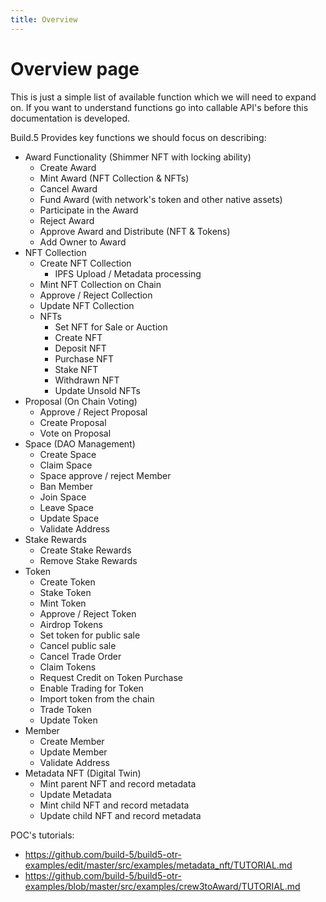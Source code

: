 ```yaml
---
title: Overview
---
```


# Overview page

This is just a simple list of available function which we will need to expand on. If you want to understand functions go into callable API's before this documentation is developed.

Build.5 Provides key functions we should focus on describing:

- Award Functionality (Shimmer NFT with locking ability)
    - Create Award
    - Mint Award (NFT Collection & NFTs)
    - Cancel Award
    - Fund Award (with network's token and other native assets)
    - Participate in the Award
    - Reject Award
    - Approve Award and Distribute (NFT & Tokens)
    - Add Owner to Award
- NFT Collection
    - Create NFT Collection
        - IPFS Upload / Metadata processing
    - Mint NFT Collection on Chain
    - Approve / Reject Collection
    - Update NFT Collection
    - NFTs
        - Set NFT for Sale or Auction
        - Create NFT
        - Deposit NFT 
        - Purchase NFT
        - Stake NFT
        - Withdrawn NFT
        - Update Unsold NFTs
- Proposal (On Chain Voting)
    - Approve / Reject Proposal
    - Create Proposal
    - Vote on Proposal
- Space (DAO Management)
    - Create Space
    - Claim Space
    - Space approve / reject Member
    - Ban Member
    - Join Space
    - Leave Space
    - Update Space
    - Validate Address
- Stake Rewards
    - Create Stake Rewards
    - Remove Stake Rewards
- Token
    - Create Token
    - Stake Token
    - Mint Token
    - Approve / Reject Token
    - Airdrop Tokens
    - Set token for public sale
    - Cancel public sale
    - Cancel Trade Order
    - Claim Tokens
    - Request Credit on Token Purchase
    - Enable Trading for Token
    - Import token from the chain
    - Trade Token
    - Update Token
- Member
    - Create Member
    - Update Member
    - Validate Address
- Metadata NFT (Digital Twin)
    - Mint parent NFT and record metadata
    - Update Metadata
    - Mint child NFT and record metadata
    - Update child NFT and record metadata


POC's tutorials:
- https://github.com/build-5/build5-otr-examples/edit/master/src/examples/metadata_nft/TUTORIAL.md
- https://github.com/build-5/build5-otr-examples/blob/master/src/examples/crew3toAward/TUTORIAL.md